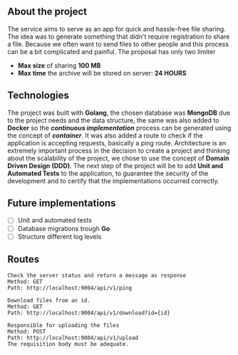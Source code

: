 ## About the project
The service aims to serve as an app for quick and hassle-free file sharing. The idea was to generate something that didn't require registration to share a file. Because we often want to send files to other people and this process can be a bit complicated and painful. The proposal has only two limiter

 - **Max size** of sharing **100 MB**
 - **Max time** the archive will be stored on server: **24 HOURS**

## Technologies
The project was built with **Golang**, the chosen database was **MongoDB** due to the project needs and the data structure, the same was also added to **Docker** so  the ***continuous implementation*** process can be generated using the concept of ***container***. It was also added a route to check if the application is accepting requests, basically a ping route. Architecture is an extremely important process in the decision to create a project and thinking about the scalability of the project, we chose to use the concept of **Domain Driven Design (DDD)**. The next step of the project will be to add **Unit and Automated Tests** to the application, to guarantee the security of the development and to certify that the implementations occurred correctly.

## Future implementations

 - [ ] Unit and automated tests
 - [ ] Database migrations trough **Go**
 - [ ] Structure different log levels

## Routes

```
Check the server status and return a message as response
Method: GET
Path: http://localhost:9004/api/v1/ping
```
```
Download files from an id.
Method: GET
Path: http://localhost:9004/api/v1/download?id={id}
```
```
Responsible for uploading the files
Method: POST
Path: http://localhost:9004/api/v1/upload
The requisition body must be adequate.
```